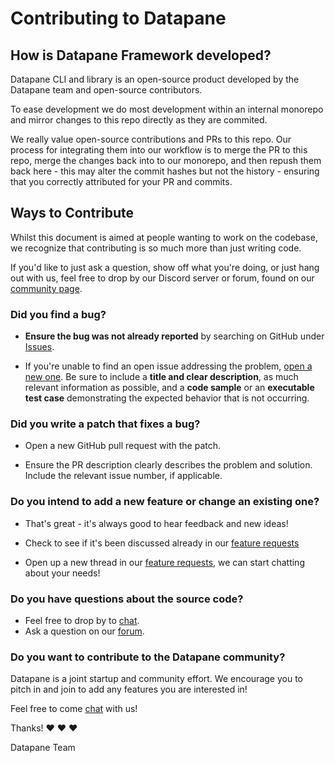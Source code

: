 # Contributing to Datapane

## How is Datapane Framework developed?

Datapane CLI and library is an open-source product developed by the Datapane team and open-source contributors.

To ease development we do most development within an internal monorepo and mirror changes to this repo directly as they are commited.

We really value open-source contributions and PRs to this repo. Our process for integrating them into our workflow is to merge the PR to this repo,
merge the changes back into to our monorepo, and then repush them back here - this may alter the commit hashes but not the history - ensuring that you correctly attributed for your PR and commits.

## Ways to Contribute

Whilst this document is aimed at people wanting to work on the codebase, we recognize
that contributing is so much more than just writing code.

If you'd like to just ask a question, show off what you're doing, or just hang out with us,
feel free to drop by our Discord server or forum, found on our [community page][community-page].

### Did you find a bug?

- **Ensure the bug was not already reported** by searching on GitHub under [Issues](https://github.com/datapane/datapane/issues).

- If you're unable to find an open issue addressing the problem, [open a new one](https://github.com/datapane/datapane/issues/new). Be sure to include a **title and clear description**, as much relevant information as possible, and a **code sample** or an **executable test case** demonstrating the expected behavior that is not occurring.

### Did you write a patch that fixes a bug?

- Open a new GitHub pull request with the patch.

- Ensure the PR description clearly describes the problem and solution. Include the relevant issue number, if applicable.

### Do you intend to add a new feature or change an existing one?

- That's great - it's always good to hear feedback and new ideas!

- Check to see if it's been discussed already in our [feature requests][feature requests]

- Open up a new thread in our [feature requests][feature requests], we can start chatting about your needs!

### Do you have questions about the source code?

- Feel free to drop by to [chat][chat].
- Ask a question on our [forum](https://forum.datapane.com/).

### Do you want to contribute to the Datapane community?

Datapane is a joint startup and community effort. We encourage you to pitch in and join to add any features you are interested in!

Feel free to come [chat][chat] with us!

Thanks! :heart: :heart: :heart:

Datapane Team

[community-page]: https://datapane.com/community
[chat]: https://chat.datapane.com/
[feature requests]: https://datapane.nolt.io/
